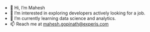 - 👋 Hi, I’m Mahesh
- 👀 I’m interested in exploring developers actively looking for a job.
- 🌱 I’m currently learning data science and analytics.
- 📫 Reach me at mahesh.gopinath@experis.com 

<!---
Mahi2545/Mahi2545 is a ✨ special ✨ repository because its `README.md` (this file) appears on your GitHub profile.
You can click the Preview link to take a look at your changes.
--->
